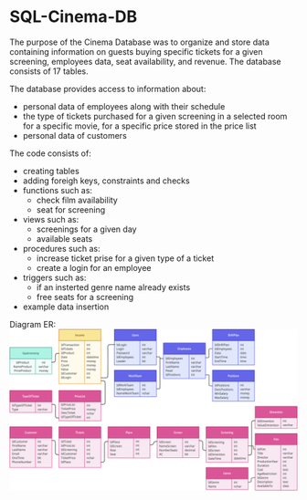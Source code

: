 # SQL-Cinema-DB

The purpose of the Cinema Database was to organize and store data containing information on guests buying specific tickets for a given screening, employees data, seat availability, and revenue.
The database consists of 17 tables.

The database provides access to information about:
- personal data of employees along with their schedule
- the type of tickets purchased for a given screening in a selected room for a specific movie, for a specific price stored in the price list
- personal data of customers

The code consists of:
- creating tables
- adding foreigh keys, constraints and checks
- functions such as:
  - check film availability
  - seat for screening
- views such as:
  - screenings for a given day
  - available seats
- procedures such as:
  - increase ticket prise for a given type of a ticket
  - create a login for an employee
- triggers such as:
  - if an insterted genre name already exists
  - free seats for a screening
- example data insertion

Diagram ER:
![Diagram ER](https://github.com/juliazubel/SQL-Cinema-DB/blob/main/cinemaER.png)
